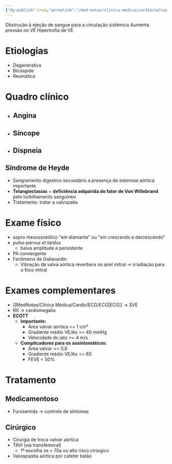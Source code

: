 ```yaml
---
{"dg-publish":true,"permalink":"/med-notas/clinica-medica/cardio/valvopatias/estenose-aortica/","tags":["review"]}
---
```


Obstrução à ejeção de sangue para a circulação sistêmica
Aumenta pressão no VE
Hipertrofia de VE

# Etiologias
- Degenerativa
- Bicúspide
- Reumática
# Quadro clínico
- ## Angina
- ## Síncope
- ## Dispneia

## Síndrome de Heyde
- Sangramento digestivo secundário a presença de estenose aórtica importante
- **Telangiectasias** + **deficiência adquirida do fator de Von Willebrand** pelo turbilhamento sanguíneo
- Tratamento: tratar a valvopatia

# Exame físico
- sopro mesossistólico "em diamante" ou "em crescendo e decrescendo"
- pulso *parvus et tardus*
	- baixa amplitude e persistente
- PA convergente
- Fenômeno de Gallavardin
	- Vibração da valva aórtica reverbera no anel mitral -> irradiação para o foco mitral

# Exames complementares
- [[MedNotas/Clínica Médica/Cardio/ECG/ECG\|ECG]] -> SVE
- RX -> cardiomegalia
- **ECOTT**
	- **Importante:**
		- Área valvar aórtica <= 1 cm²
		- Gradiente médio VE/Ao >= 40 mmHg
		- Velocidade do jato >= 4 m/s
	- **Complicadores para os assintomáticos:**
		- Área valvar <= 0,6
		- Gradiente médio VE/Ao >= 60
		- FEVE < 50%
# Tratamento
## Medicamentoso
- Furosemida -> controle de sintomas
## Cirúrgico
- Cirurgia de troca valvar aórtica
- TAVI (via transfemoral)
	- 1ª escolha se > 70a ou alto risco cirúrgico
- Valvoplastia aórtica por cateter balão